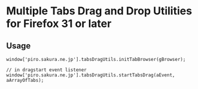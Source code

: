 # Multiple Tabs Drag and Drop Utilities for Firefox 31 or later

## Usage

    window['piro.sakura.ne.jp'].tabsDragUtils.initTabBrowser(gBrowser);
    
    // in dragstart event listener
    window['piro.sakura.ne.jp'].tabsDragUtils.startTabsDrag(aEvent, aArrayOfTabs);

